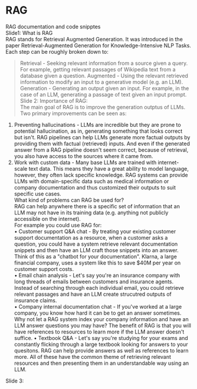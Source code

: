 # RAG
RAG documentation and code snipptes <br/>
Slide1: What is RAG<br/>
RAG stands for Retrieval Augmented Generation. It was introduced in the paper Retrieval-Augmented Generation for Knowledge-Intensive NLP Tasks. <br/>
Each step can be roughly broken down to: <br/>
> Retrieval - Seeking relevant information from a source given a query. For example, getting relevant passages of Wikipedia text from a database given a question.
> Augmented - Using the relevant retrieved information to modify an input to a generative model (e.g. an LLM).
> Generation - Generating an output given an input. For example, in the case of an LLM, generating a passage of text given an input prompt. <br/>
Slide 2: Importance of RAG: <br/>
The main goal of RAG is to improve the generation outptus of LLMs. <br/>
Two primary improvements can be seen as: <br/>
1.	Preventing hallucinations - LLMs are incredible but they are prone to potential hallucination, as in, generating something that looks correct but isn't. RAG pipelines can help LLMs generate more factual outputs by providing them with factual (retrieved) inputs. And even if the generated answer from a RAG pipeline doesn't seem correct, because of retrieval, you also have access to the sources where it came from. <br/>
2.	Work with custom data - Many base LLMs are trained with internet-scale text data. This means they have a great ability to model language, however, they often lack specific knowledge. RAG systems can provide LLMs with domain-specific data such as medical information or company documentation and thus customized their outputs to suit specific use cases. <br/>
What kind of problems can RAG be used for? <br/>
RAG can help anywhere there is a specific set of information that an LLM may not have in its training data (e.g. anything not publicly accessible on the internet). <br/>
For example you could use RAG for: <br/>
•	Customer support Q&A chat - By treating your existing customer support documentation as a resource, when a customer asks a question, you could have a system retrieve relevant documentation snippets and then have an LLM craft those snippets into an answer. Think of this as a "chatbot for your documentation". Klarna, a large financial company, uses a system like this to save $40M per year on customer support costs. <br/>
•	Email chain analysis - Let's say you're an insurance company with long threads of emails between customers and insurance agents. Instead of searching through each individual email, you could retrieve relevant passages and have an LLM create strucutred outputs of insurance claims. <br/>
•	Company internal documentation chat - If you've worked at a large company, you know how hard it can be to get an answer sometimes. Why not let a RAG system index your company information and have an LLM answer questions you may have? The benefit of RAG is that you will have references to resources to learn more if the LLM answer doesn't suffice.
•	Textbook Q&A - Let's say you're studying for your exams and constantly flicking through a large textbook looking for answers to your quesitons. RAG can help provide answers as well as references to learn more.
All of these have the common theme of retrieving relevant resources and then presenting them in an understandable way using an LLM.

Slide 3:




